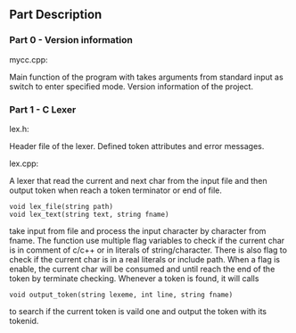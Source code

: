 ## Part Description

### Part 0 - Version information

mycc.cpp:

Main function of the program with takes arguments from standard
input as switch to enter specified mode. Version information of the project.

### Part 1 - C Lexer

lex.h:

Header file of the lexer. Defined token attributes and error messages.

lex.cpp:

A lexer that read the current and next char from the input
file and then output token when reach a token terminator or end of file.

	void lex_file(string path)
	void lex_text(string text, string fname)

take input from file and process the input character by character from fname.
The function use multiple flag variables to check if the current char is in comment
of c/c++ or in literals of string/character. There is also flag to check if the
current char is in a real literals or include path. When a flag is enable, the
current char will be consumed and until reach the end of the token by terminate
checking. Whenever a token is found, it will calls

	void output_token(string lexeme, int line, string fname)

to search if the current token is vaild one and output the token with its tokenid.